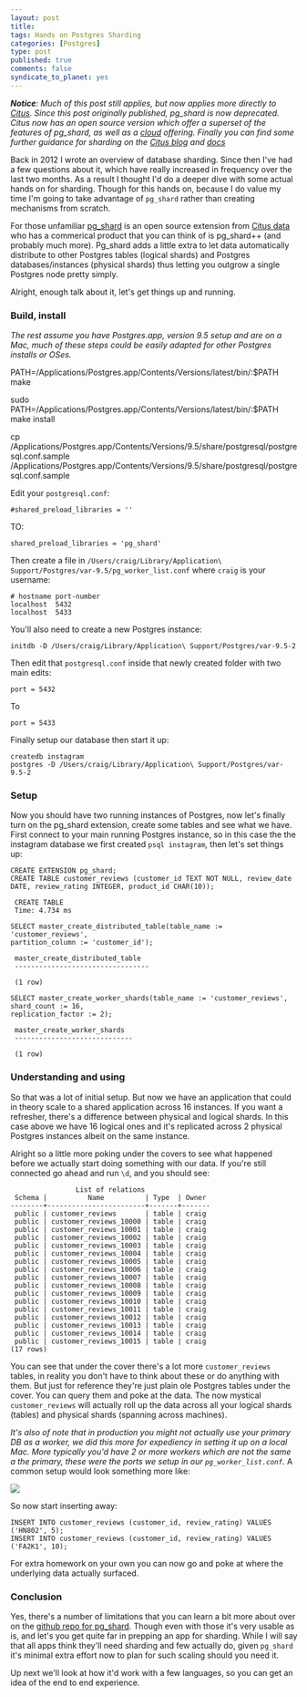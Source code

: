 ```yaml
--- 
layout: post
title: 
tags: Hands on Postgres Sharding
categories: [Postgres]
type: post
published: true
comments: false
syndicate_to_planet: yes
---
```


***Notice**: Much of this post still applies, but now applies more directly to [Citus](https://www.citusdata.com). Since this post originally published, pg_shard is now deprecated. Citus now has an open source version which offer a superset of the features of pg_shard, as well as a [cloud](https://www.citusdata.com/products/cloud) offering. Finally you can find some further guidance for sharding on the [Citus blog](https://www.citusdata.com/blog/) and [docs](http://docs.citusdata.com)*

Back in 2012 I wrote an overview of database sharding. Since then I've had a few questions about it, which have really increased in frequency over the last two months. As a result I thought I'd do a deeper dive with some actual hands on for sharding. Though for this hands on, because I do value my time I'm going to take advantage of `pg_shard` rather than creating mechanisms from scratch. 

For those unfamiliar [pg_shard](https://github.com/citusdata/pg_shard/) is an open source extension from [Citus data](http://citusdata.com) who has a commerical product that you can think of is pg_shard++ (and probably much more). Pg_shard adds a little extra to let data automatically distribute to other Postgres tables (logical shards) and Postgres databases/instances (physical shards) thus letting you outgrow a single Postgres node pretty simply. 

Alright, enough talk about it, let's get things up and running. 

<!--more-->

### Build, install

*The rest assume you have Postgres.app, version 9.5 setup and are on a Mac, much of these steps could be easily adapted for other Postgres installs or OSes.*

PATH=/Applications/Postgres.app/Contents/Versions/latest/bin/:$PATH make

sudo PATH=/Applications/Postgres.app/Contents/Versions/latest/bin/:$PATH make install

cp /Applications/Postgres.app/Contents/Versions/9.5/share/postgresql/postgresql.conf.sample /Applications/Postgres.app/Contents/Versions/9.5/share/postgresql/postgresql.conf.sample

Edit your `postgresql.conf`:

    #shared_preload_libraries = ''

TO:

    shared_preload_libraries = 'pg_shard'

Then create a file in `/Users/craig/Library/Application\ Support/Postgres/var-9.5/pg_worker_list.conf` where `craig` is your username:

    # hostname port-number
    localhost  5432
    localhost  5433

You'll also need to create a new Postgres instance: 

    initdb -D /Users/craig/Library/Application\ Support/Postgres/var-9.5-2
    
Then edit that `postgresql.conf` inside that newly created folder with two main edits:

    port = 5432

To 

    port = 5433

Finally setup our database then start it up:

    createdb instagram
    postgres -D /Users/craig/Library/Application\ Support/Postgres/var-9.5-2

### Setup

Now you should have two running instances of Postgres, now let's finally turn on the pg_shard extension, create some tables and see what we have. First connect to your main running Postgres instance, so in this case the the instagram database we first created `psql instagram`, then let's set things up:

    CREATE EXTENSION pg_shard;
    CREATE TABLE customer_reviews (customer_id TEXT NOT NULL, review_date DATE, review_rating INTEGER, product_id CHAR(10));

     CREATE TABLE
     Time: 4.734 ms

    SELECT master_create_distributed_table(table_name := 'customer_reviews',                                                                                                     partition_column := 'customer_id');

     master_create_distributed_table
     ---------------------------------

     (1 row)

    SELECT master_create_worker_shards(table_name := 'customer_reviews',                                                                                                     shard_count := 16,                                                                                                                                        replication_factor := 2);

     master_create_worker_shards
     -----------------------------
     
     (1 row)

### Understanding and using

So that was a lot of initial setup. But now we have an application that could in theory scale to a shared application across 16 instances. If you want a refresher, there's a difference between physical and logical shards. In this case above we have 16 logical ones and it's replicated across 2 physical Postgres instances albeit on the same instance. 

Alright so a little more poking under the covers to see what happened before we actually start doing something with our data. If you're still connected go ahead and run `\d`, and you should see:

                    List of relations
     Schema |          Name          | Type  | Owner
    --------+------------------------+-------+-------
     public | customer_reviews       | table | craig
     public | customer_reviews_10000 | table | craig
     public | customer_reviews_10001 | table | craig
     public | customer_reviews_10002 | table | craig
     public | customer_reviews_10003 | table | craig
     public | customer_reviews_10004 | table | craig
     public | customer_reviews_10005 | table | craig
     public | customer_reviews_10006 | table | craig
     public | customer_reviews_10007 | table | craig
     public | customer_reviews_10008 | table | craig
     public | customer_reviews_10009 | table | craig
     public | customer_reviews_10010 | table | craig
     public | customer_reviews_10011 | table | craig
     public | customer_reviews_10012 | table | craig
     public | customer_reviews_10013 | table | craig
     public | customer_reviews_10014 | table | craig
     public | customer_reviews_10015 | table | craig
    (17 rows)

You can see that under the cover there's a lot more `customer_reviews` tables, in reality you don't have to think about these or do anything with them. But just for reference they're just plain ole Postgres tables under the cover. You can query them and poke at the data. The now mystical `customer_reviews` will actually roll up the data across all your logical shards (tables) and physical shards (spanning across machines). 

*It's also of note that in production you might not actually use your primary DB as a worker, we did this more for expediency in setting it up on a local Mac. More typically you'd have 2 or more workers which are not the same a the primary, these were the ports we setup in our `pg_worker_list.conf`.*    A common setup would look something more like:

![](https://s3.amazonaws.com/f.cl.ly/items/3T2N2Q1K041g0a0L0j03/Untitled.png?v=7df00f6b)

So now start inserting away: 

    INSERT INTO customer_reviews (customer_id, review_rating) VALUES ('HN802', 5);
    INSERT INTO customer_reviews (customer_id, review_rating) VALUES ('FA2K1', 10);

For extra homework on your own you can now go and poke at where the underlying data actually surfaced. 

### Conclusion 

Yes, there's a number of limitations that you can learn a bit more about over on the [github repo for pg_shard](https://github.com/citusdata/pg_shard#limitations). Though even with those it's very usable as is, and let's you get quite far in prepping an app for sharding. While I will say that all apps think they'll need sharding and few actually do, given `pg_shard` it's minimal extra effort now to plan for such scaling should you need it. 

Up next we'll look at how it'd work with a few languages, so you can get an idea of the end to end experience.